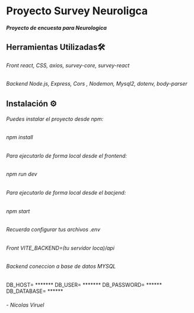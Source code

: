 # Proyecto Survey Neuroligca

#####  Proyecto de encuesta para Neurologica

## Herramientas Utilizadas🛠️
###### Front react, CSS, axios, survey-core, survey-react
###### Backend Node.js, Express, Cors , Nodemon, Mysql2, dotenv, body-parser

## Instalación ⚙️ 

###### Puedes instalar el proyecto desde npm:

###### npm install

###### Para ejecutarlo de forma local desde el frontend:

###### npm run dev

###### Para ejecutarlo de forma local desde el bacjend:
###### npm start

###### Recuerda configurar tus archivos .env

###### Front VITE_BACKEND=(tu servidor loca)/api

###### Backend coneccion a base de datos MYSQL
DB_HOST= *******
DB_USER= *******
DB_PASSWORD= ******
DB_DATABASE= ******


###### - Nicolas Viruel
